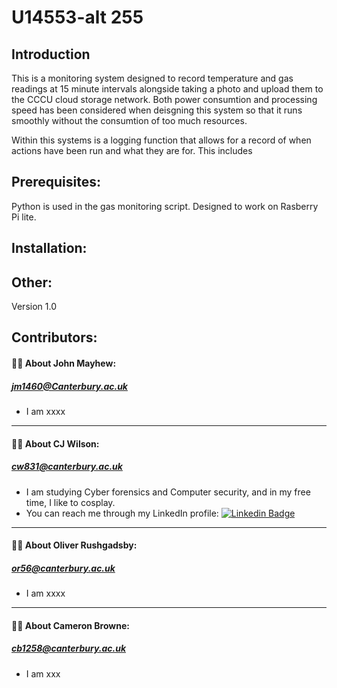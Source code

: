 
# **U14553-alt 255**

## Introduction
This is a monitoring system designed to record temperature and gas readings at 15 minute intervals alongside taking a photo and upload them to the CCCU cloud storage network. 
Both power consumtion and processing speed has been considered when deisgning this system so that it runs smoothly without the consumtion of too much resources.

Within this systems is a logging function that allows for a record of when actions have been run and what they are for. This includes 

## Prerequisites:
Python is used in the gas monitoring script.
Designed to work on Rasberry Pi lite.


## Installation: 

## Other:
Version 1.0

## **Contributors:**

#### :man_technologist: About John Mayhew:
##### [jm1460@Canterbury.ac.uk](jm1460@Canterbury.ac.uk)
- I am xxxx

---

#### :woman_technologist: About CJ Wilson:
##### [cw831@canterbury.ac.uk](c.wilson831@canterbury.ac.uk)
-	I am studying Cyber forensics and Computer security, and in my free time, I like to cosplay.
-	You can reach me through my LinkedIn profile: [![Linkedin Badge](https://img.shields.io/badge/-CJ-blue?style=flat&logo=Linkedin&logoColor=white)](https://www.linkedin.com/in/claricejessicawilson/)

---

#### :man_technologist: About Oliver Rushgadsby:
##### [or56@canterbury.ac.uk](or56@canterbury.ac.uk)
- I am xxxx

---


#### :woman_technologist: About Cameron Browne:
##### [cb1258@canterbury.ac.uk](cb1258@canterbury.ac.uk)
- I am xxx

